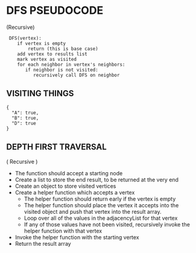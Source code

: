 # DFS PSEUDOCODE
(Recursive)
```
 DFS(vertex):
    if vertex is empty
        return (this is base case)
    add vertex to results list
    mark vertex as visited
    for each neighbor in vertex's neighbors:
       if neighbor is not visited:
          recursively call DFS on neighbor
```

## VISITING THINGS

```
{ 
  "A": true,
  "B": true,
  "D": true
}
```

## DEPTH FIRST TRAVERSAL
( Recursive )

- The function should accept a starting node
- Create a list to store the end result, to be returned at the very end
- Create an object to store visited vertices
- Create a helper function which accepts a vertex
  - The helper function should return early if the vertex is empty
  - The helper function should place the vertex it accepts into the visited object and push that vertex into the result array.
  - Loop over all of the values in the adjacencyList for that vertex
  - If any of those values have not been visited, recursively invoke the helper function with that vertex
- Invoke the helper function with the starting vertex
- Return the result array

